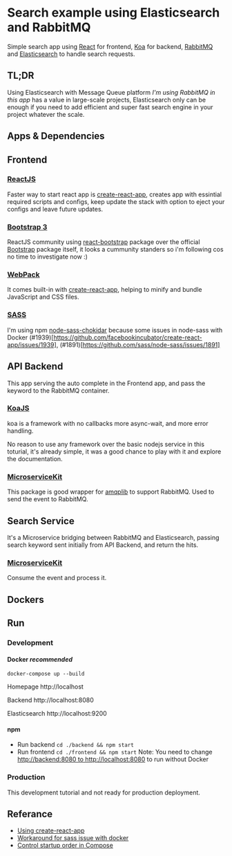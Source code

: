 # Search example using Elasticsearch and RabbitMQ
Simple search app using [React](https://reactjs.org/) for frontend, [Koa](http://koajs.com/) for backend, [RabbitMQ](https://www.rabbitmq.com/) and [Elasticsearch](https://www.elastic.co/products/elasticsearch) to handle search requests.

## TL;DR
Using Elasticsearch with Message Queue platform _I'm using RabbitMQ in this app_ has a value in large-scale projects, Elasticsearch only can be enough if you need to add efficient and super fast search engine in your project whatever the scale.

## Apps & Dependencies
## Frontend
### [ReactJS](https://reactjs.org/)
Faster way to start react app is [create-react-app](https://github.com/facebook/create-react-app), creates app with essintial required scripts and configs, keep update the stack with option to eject your configs and leave future updates.

### [Bootstrap 3](http://getbootstrap.com/docs/3.3/)
ReactJS community using [react-bootstrap](https://react-bootstrap.github.io/) package over the official [Bootstrap](https://www.npmjs.com/package/bootstrap) package itself, it looks a cummunity standers so i'm following cos no time to investigate now :)

### [WebPack](https://webpack.js.org/)
It comes built-in with [create-react-app](https://github.com/facebook/create-react-app), helping to minify and bundle JavaScript and CSS files.

### [SASS](https://sass-lang.com/)
I'm using npm [node-sass-chokidar](https://www.npmjs.com/package/node-sass-chokidar) because some issues in node-sass with Docker (#1939)[https://github.com/facebookincubator/create-react-app/issues/1939], (#1891)[https://github.com/sass/node-sass/issues/1891]

## API Backend
This app serving the auto complete in the Frontend app, and pass the keyword to the RabbitMQ container.

### [KoaJS](http://koajs.com/)
koa is a framework with no callbacks more async-wait, and more error handling.

No reason to use any framework over the basic nodejs service in this toturial, it's already simple, it was a good chance to play with it and explore the documentation.

### [MicroserviceKit](https://github.com/signalive/microservice-kit)
This package is good wrapper for [amqplib](http://www.squaremobius.net/amqp.node/channel_api.html) to support RabbitMQ. Used to send the event to RabbitMQ.


## Search Service
It's a Microservice bridging between RabbitMQ and Elasticsearch, passing search keyword sent initially from API Backend, and return the hits.

### [MicroserviceKit](https://github.com/signalive/microservice-kit)
Consume the event and process it.

## Dockers


## Run
### Development
#### Docker _recommended_
`docker-compose up --build`

Homepage
http://localhost

Backend
http://localhost:8080

Elasticsearch
http://localhost:9200

#### npm
* Run backend `cd ./backend && npm start`
* Run frontend `cd ./frontend && npm start`
Note: You need to change [http://backend:8080 to http://localhost:8080](https://github.com/HazemKhaled/reactjs-koajs-rabbitmq-elasticsearch/blob/master/frontend/package.json#L16) to run without Docker

### Production
This development tutorial and not ready for production deployment.

## Referance
* [Using create-react-app](https://github.com/facebook/create-react-app)
* [Workaround for sass issue with docker](https://github.com/sass/node-sass/issues/1527#issuecomment-258415873)
* [Control startup order in Compose](https://docs.docker.com/compose/startup-order/)

